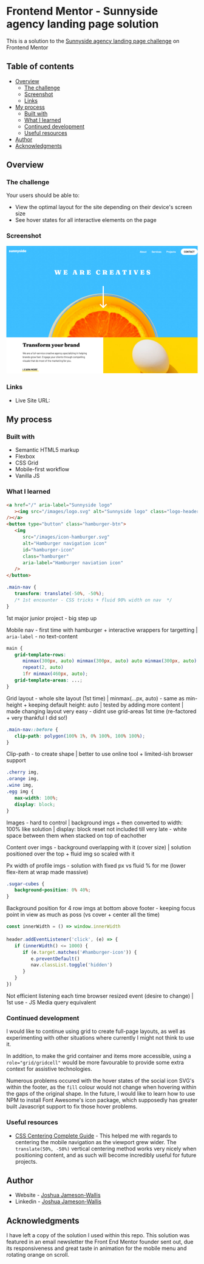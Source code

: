 # Frontend Mentor - Sunnyside agency landing page solution

This is a solution to the [Sunnyside agency landing page challenge](https://www.frontendmentor.io/challenges/sunnyside-agency-landing-page-7yVs3B6ef) on Frontend Mentor

## Table of contents

-  [Overview](#overview)
   -  [The challenge](#the-challenge)
   -  [Screenshot](#screenshot)
   -  [Links](#links)
-  [My process](#my-process)
   -  [Built with](#built-with)
   -  [What I learned](#what-i-learned)
   -  [Continued development](#continued-development)
   -  [Useful resources](#useful-resources)
-  [Author](#author)
-  [Acknowledgments](#acknowledgments)

## Overview

### The challenge

Your users should be able to:

-  View the optimal layout for the site depending on their device's screen size
-  See hover states for all interactive elements on the page

### Screenshot

![](./Screenshot.png)

### Links

-  Live Site URL:

## My process

### Built with

-  Semantic HTML5 markup
-  Flexbox
-  CSS Grid
-  Mobile-first workflow
-  Vanilla JS

### What I learned

```html
<a href="/" aria-label="Sunnyside logo"
   ><img src="/images/logo.svg" alt="Sunnyside logo" class="logo-header"
/></a>
<button type="button" class="hamburger-btn">
   <img
      src="/images/icon-hamburger.svg"
      alt="Hamburger navigation icon"
      id="hamburger-icon"
      class="hamburger"
      aria-label="Hamburger naviation icon"
   />
</button>
```

```css
.main-nav {
   transform: translate(-50%, -50%);
   /* 1st encounter - CSS tricks + fluid 90% width on nav  */
}
```

1st major junior project - big step up

Mobile nav - first time with hamburger + interactive wrappers for targetting | `aria-label` - no text-content

```css
main {
   grid-template-rows:
      minmax(300px, auto) minmax(300px, auto) auto minmax(300px, auto)
      repeat(2, auto)
      1fr minmax(460px, auto);
   grid-template-areas: ...;
}
```

Grid layout - whole site layout (1st time) | minmax(...px, auto) - same as min-height + keeping default height: auto | tested by adding more content | made changing layout very easy - didnt use grid-areas 1st time (re-factored + very thankful I did so!)

```css
.main-nav::before {
   clip-path: polygon(100% 1%, 0% 100%, 100% 100%);
}
```

Clip-path - to create shape | better to use online tool + limited-ish browser support

```css
.cherry img,
.orange img,
.wine img,
.egg img {
   max-width: 100%;
   display: block;
}
```

Images - hard to control | background imgs + then converted to width: 100% like solution | display: block reset not included till very late - white space between them when stacked on top of eachother

Content over imgs - background overlapping with it (cover size) | solution positioned over the top + fluid img so scaled with it

Px width of profile imgs - solution with fixed px vs fluid % for me (lower flex-item at wrap made massive)

```css
.sugar-cubes {
   background-position: 0% 40%;
}
```

Background position for 4 row imgs at bottom above footer - keeping focus point in view as much as poss (vs cover + center all the time)

```js
const innerWidth = () => window.innerWidth

header.addEventListener('click', (e) => {
   if (innerWidth() <= 1000) {
      if (e.target.matches('#hamburger-icon')) {
         e.preventDefault()
         nav.classList.toggle('hidden')
      }
   }
})
```

Not efficient listening each time browser resized event (desire to change) | 1st use - JS Media query equivalent

### Continued development

I would like to continue using grid to create full-page layouts, as well as experimenting with other situations where currently I might not think to use it.

In addition, to make the grid container and items more accessible, using a `role="grid/gridcell"` would be more favourable to provide some extra context for assistive technologies.

Numerous problems occured with the hover states of the social icon SVG's within the footer, as the `fill` colour would not change when hovering within the gaps of the original shape. In the future, I would like to learn how to use NPM to install Font Awesome's icon package, which supposedly has greater built Javascript support to fix those hover problems.

### Useful resources

-  [CSS Centering Complete Guide](https://css-tricks.com/centering-css-complete-guide/) - This helped me with regards to centering the mobile navigation as the viewport grew wider. The `translate(50%, -50%)` vertical centering method works very nicely when positioning content, and as such will become incredibly useful for future projects.

## Author

-  Website - [Joshua Jameson-Wallis](https://joshuajamesonwallis.com)
-  Linkedin - [Joshua Jameson-Wallis]()

## Acknowledgments

I have left a copy of the solution I used within this repo. This solution was featured in an email newsletter the Front End Mentor founder sent out, due its responsiveness and great taste in animation for the mobile menu and rotating orange on scroll.
